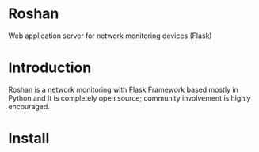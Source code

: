 # Roshan
Web application server for network monitoring devices (Flask)
# Introduction
Roshan is a network monitoring with Flask Framework based mostly in Python and It is completely open source; community involvement is highly encouraged.
# Install

